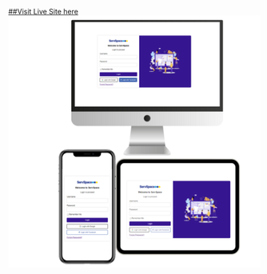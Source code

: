 [##Visit Live Site here](https://isophel.github.io/Service-Cops-Interview/)
![Screenshot](https://github.com/isophel/Service-Cops-Interview/blob/main/Interview_Test_1.png?raw=true)
